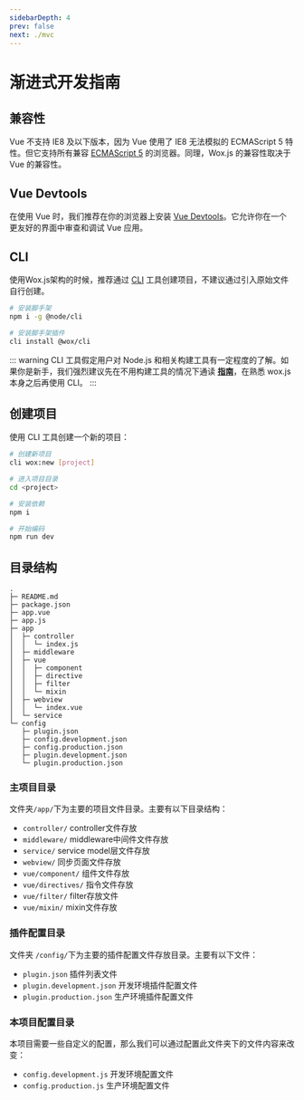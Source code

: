 ```yaml
---
sidebarDepth: 4
prev: false
next: ./mvc
---
```

# 渐进式开发指南

## 兼容性

Vue 不支持 IE8 及以下版本，因为 Vue 使用了 IE8 无法模拟的 ECMAScript 5 特性。但它支持所有兼容 [ECMAScript 5](https://caniuse.com/#feat=es5) 的浏览器。同理，Wox.js 的兼容性取决于 Vue 的兼容性。

## Vue Devtools

在使用 Vue 时，我们推荐在你的浏览器上安装 [Vue Devtools](https://github.com/vuejs/vue-devtools#vue-devtools)。它允许你在一个更友好的界面中审查和调试 Vue 应用。

## CLI

使用Wox.js架构的时候，推荐通过 [CLI](/cli/) 工具创建项目，不建议通过引入原始文件自行创建。

```bash
# 安装脚手架
npm i -g @node/cli 

# 安装脚手架插件
cli install @wox/cli 
```

::: warning
CLI 工具假定用户对 Node.js 和相关构建工具有一定程度的了解。如果你是新手，我们强烈建议先在不用构建工具的情况下通读 **[指南](/guide/)**，在熟悉 wox.js 本身之后再使用 CLI。
:::

## 创建项目

使用 CLI 工具创建一个新的项目：

```bash
# 创建新项目
cli wox:new [project]

# 进入项目目录
cd <project>

# 安装依赖
npm i

# 开始编码
npm run dev
```

## 目录结构

```
.
├─ README.md
├─ package.json
├─ app.vue
├─ app.js
├─ app
│  ├─ controller
│  │  └─ index.js
│  ├─ middleware
│  ├─ vue
│  │  ├─ component
│  │  ├─ directive
│  │  ├─ filter
│  │  └─ mixin
│  ├─ webview
│  │  └─ index.vue
│  └─ service
└─ config
   ├─ plugin.json
   ├─ config.development.json
   ├─ config.production.json
   ├─ plugin.development.json
   └─ plugin.production.json
```

### 主项目目录

文件夹`/app/`下为主要的项目文件目录。主要有以下目录结构：

- `controller/` controller文件存放
- `middleware/` middleware中间件文件存放
- `service/` service model层文件存放
- `webview/` 同步页面文件存放
- `vue/component/` 组件文件存放
- `vue/directives/` 指令文件存放
- `vue/filter/` filter存放文件
- `vue/mixin/` mixin文件存放


### 插件配置目录

文件夹 `/config/`下为主要的插件配置文件存放目录。主要有以下文件：

- `plugin.json` 插件列表文件
- `plugin.development.json` 开发环境插件配置文件
- `plugin.production.json` 生产环境插件配置文件

### 本项目配置目录

本项目需要一些自定义的配置，那么我们可以通过配置此文件夹下的文件内容来改变：

- `config.development.js` 开发环境配置文件
- `config.production.js` 生产环境配置文件

